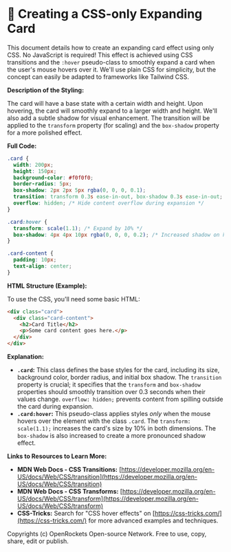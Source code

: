 # 🐞 Creating a CSS-only Expanding Card


This document details how to create an expanding card effect using only CSS.  No JavaScript is required!  This effect is achieved using CSS transitions and the `:hover` pseudo-class to smoothly expand a card when the user's mouse hovers over it.  We'll use plain CSS for simplicity, but the concept can easily be adapted to frameworks like Tailwind CSS.

**Description of the Styling:**

The card will have a base state with a certain width and height. Upon hovering, the card will smoothly expand to a larger width and height.  We'll also add a subtle shadow for visual enhancement.  The transition will be applied to the `transform` property (for scaling) and the `box-shadow` property for a more polished effect.


**Full Code:**

```css
.card {
  width: 200px;
  height: 150px;
  background-color: #f0f0f0;
  border-radius: 5px;
  box-shadow: 2px 2px 5px rgba(0, 0, 0, 0.1);
  transition: transform 0.3s ease-in-out, box-shadow 0.3s ease-in-out; /* Smooth transition */
  overflow: hidden; /* Hide content overflow during expansion */
}

.card:hover {
  transform: scale(1.1); /* Expand by 10% */
  box-shadow: 4px 4px 10px rgba(0, 0, 0, 0.2); /* Increased shadow on hover */
}

.card-content {
  padding: 10px;
  text-align: center;
}
```

**HTML Structure (Example):**

To use the CSS, you'll need some basic HTML:

```html
<div class="card">
  <div class="card-content">
    <h2>Card Title</h2>
    <p>Some card content goes here.</p>
  </div>
</div>
```

**Explanation:**

* **`.card`:** This class defines the base styles for the card, including its size, background color, border radius, and initial box shadow.  The `transition` property is crucial; it specifies that the `transform` and `box-shadow` properties should smoothly transition over 0.3 seconds when their values change.  `overflow: hidden;` prevents content from spilling outside the card during expansion.
* **`.card:hover`:** This pseudo-class applies styles *only* when the mouse hovers over the element with the class `.card`. The `transform: scale(1.1);` increases the card's size by 10% in both dimensions. The `box-shadow` is also increased to create a more pronounced shadow effect.


**Links to Resources to Learn More:**

* **MDN Web Docs - CSS Transitions:** [https://developer.mozilla.org/en-US/docs/Web/CSS/transition](https://developer.mozilla.org/en-US/docs/Web/CSS/transition)
* **MDN Web Docs - CSS Transforms:** [https://developer.mozilla.org/en-US/docs/Web/CSS/transform](https://developer.mozilla.org/en-US/docs/Web/CSS/transform)
* **CSS-Tricks:** Search for "CSS hover effects" on [https://css-tricks.com/](https://css-tricks.com/) for more advanced examples and techniques.


Copyrights (c) OpenRockets Open-source Network. Free to use, copy, share, edit or publish.


